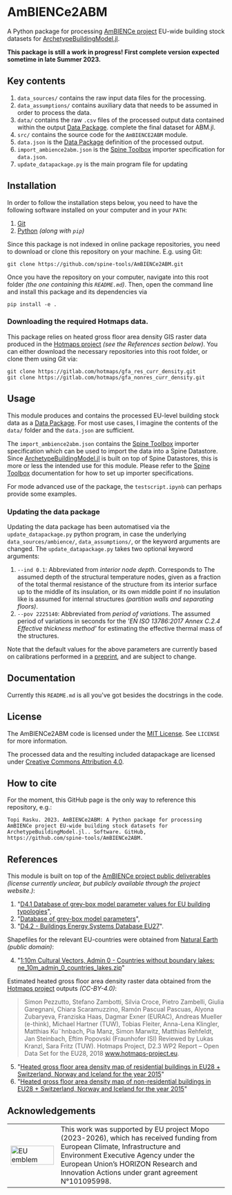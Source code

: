 # AmBIENCe2ABM

A Python package for processing [AmBIENCe project](https://ambience-project.eu/) EU-wide building stock datasets for
[ArchetypeBuildingModel.jl](https://github.com/vttresearch/ArchetypeBuildingModel).

**This package is still a work in progress! First complete version expected sometime in late Summer 2023.**


## Key contents

1. `data_sources/` contains the raw input data files for the processing.
2. `data_assumptions/` contains auxiliary data that needs to be assumed in order to process the data.
3. `data/` contains the raw `.csv` files of the processed output data contained within the output [Data Package](https://specs.frictionlessdata.io//data-package/).
complete the final dataset for ABM.jl.
4. `src/` contains the source code for the `AmBIENCE2ABM` module.
5. `data.json` is the [Data Package](https://specs.frictionlessdata.io//data-package/) definition of the processed output.
6. `import_ambience2abm.json` is the [Spine Toolbox](https://github.com/Spine-tools/Spine-Toolbox) importer specification for `data.json`.
7. `update_datapackage.py` is the main program file for updating


## Installation

In order to follow the installation steps below, you need to have the following
software installed on your computer and in your `PATH`:
1. [Git](https://www.git-scm.com/)
2. [Python](https://www.python.org/) *(along with `pip`)*

Since this package is not indexed in online package repositories,
you need to download or clone this repository on your machine.
E.g. using Git: 
```
git clone https://github.com/spine-tools/AmBIENCe2ABM.git
```
Once you have the repository on your computer,
navigate into this root folder *(the one containing this `README.md`)*.
Then, open the command line and install this package and its dependencies via
```
pip install -e .
```

### Downloading the required Hotmaps data.

This package relies on heated gross floor area density GIS raster data
produced in the [Hotmaps project](https://www.hotmaps-project.eu/) *(see the References section below)*.
You can either download the necessary repositories into this root folder,
or clone them using Git via:
```
git clone https://gitlab.com/hotmaps/gfa_res_curr_density.git
git clone https://gitlab.com/hotmaps/gfa_nonres_curr_density.git
```


## Usage

This module produces and contains the processed EU-level building stock data as
a [Data Package](https://specs.frictionlessdata.io//data-package/).
For most use cases, I imagine the contents of the `data/` folder and the `data.json` are sufficient.

The `import_ambience2abm.json` contains the
[Spine Toolbox](https://github.com/Spine-tools/Spine-Toolbox)
importer specification which can be used to import the data into a Spine Datastore.
Since [ArchetypeBuildingModel.jl](https://github.com/vttresearch/ArchetypeBuildingModel)
is built on top of Spine Datastores, this is more or less the intended use for this module.
Please refer to the [Spine Toolbox](https://github.com/Spine-tools/Spine-Toolbox)
documentation for how to set up importer specifications.

For mode advanced use of the package,
the `testscript.ipynb` can perhaps provide some examples.


### Updating the data package

Updating the data package has been automatised via the `update_datapackage.py` python program,
in case the underlying `data_sources/ambience/`, `data_assumptions/`, or the keyword arguments are changed.
The `update_datapackage.py` takes two optional keyword arguments:

1. `--ind 0.1`: Abbreviated from *interior node depth*. Corresponds to The assumed depth of the structural temperature nodes, given as a fraction of the total thermal resistance of the structure from its interior surface up to the middle of its insulation, or its own middle point if no insulation like is assumed for internal structures *(partition walls and separating floors)*.
2. `--pov 2225140`: Abbreviated from *period of variations*. The assumed period of variations in seconds for the *'EN ISO 13786:2017 Annex C.2.4 Effective thickness method'* for estimating the effective thermal mass of the structures.

Note that the default values for the above parameters are currently based on
calibrations performed in a [preprint](https://doi.org/10.5281/zenodo.7623739),
and are subject to change.


## Documentation

Currently this `README.md` is all you've got besides the docstrings in the code.


## License

The AmBIENCe2ABM code is licensed under the [MIT License](https://mit-license.org/).
See `LICENSE` for more information.

The processed data and the resulting included datapackage are licensed under [Creative Commons Attribution 4.0](https://creativecommons.org/licenses/by/4.0/).


## How to cite

For the moment, this GitHub page is the only way to reference this repository, e.g.:

```
Topi Rasku. 2023. AmBIENCe2ABM: A Python package for processing AmBIENCe project EU-wide building stock datasets for ArchetypeBuildingModel.jl.. Software. GitHub, https://github.com/spine-tools/AmBIENCe2ABM.
```


## References

This module is built on top of the [AmBIENCe project public deliverables](https://ambience-project.eu/deliverables/#public-deliverables) *(license currently unclear, but publicly available through the project website.)*:

1. "[D4.1 Database of grey-box model parameter values for EU building typologies](https://ambience-project.eu/wp-content/uploads/2022/02/AmBIENCe_D4.1_Database-of-grey-box-model-parameter-values-for-EU-building-typologies-update-version-2-submitted.pdf)",
2. "[Database of grey-box model parameters](https://ambience-project.eu/wp-content/uploads/2022/03/AmBIENCe_Deliverable-4.1_Database-of-greybox-model-parameter-values.xlsx)",
3. "[D4.2 - Buildings Energy Systems Database EU27](https://ambience-project.eu/wp-content/uploads/2022/06/AmBIENCe-WP4-T4.2-Buildings_Energy_systems_Database_EU271.xlsx)".

Shapefiles for the relevant EU-countries were obtained from [Natural Earth](https://www.naturalearthdata.com/) *(public domain)*:

4. "[1:10m Cultural Vectors, Admin 0 - Countries without boundary lakes: ne_10m_admin_0_countries_lakes.zip](https://www.naturalearthdata.com/http//www.naturalearthdata.com/download/10m/cultural/ne_10m_admin_0_countries_lakes.zip)"

Estimated heated gross floor area density raster data obtained from the [Hotmaps project](https://www.hotmaps-project.eu/) outputs *(CC-BY-4.0)*:
> Simon Pezzutto, Stefano Zambotti, Silvia Croce, Pietro Zambelli, Giulia Garegnani, Chiara Scaramuzzino, Ramón Pascual Pascuas, Alyona Zubaryeva, Franziska Haas, Dagmar Exner (EURAC), Andreas Mueller (e-think), Michael Hartner (TUW), Tobias Fleiter, Anna-Lena Klingler, Matthias Ku¨hnbach, Pia Manz, Simon Marwitz, Matthias Rehfeldt, Jan Steinbach, Eftim Popovski (Fraunhofer ISI) Reviewed by Lukas Kranzl, Sara Fritz (TUW). Hotmaps Project, D2.3 WP2 Report – Open Data Set for the EU28, 2018 www.hotmaps-project.eu.

5. "[Heated gross floor area density map of residential buildings in EU28 + Switzerland, Norway and Iceland for the year 2015](https://gitlab.com/hotmaps/gfa_res_curr_density)"
6. "[Heated gross floor area density map of non-residential buildings in EU28 + Switzerland, Norway and Iceland for the year 2015](https://gitlab.com/hotmaps/gfa_nonres_curr_density)"


## Acknowledgements

<center>
<table width=500px frame="none">
<tr>
<td valign="middle" width=100px>
<img src=https://european-union.europa.eu/themes/contrib/oe_theme/dist/eu/images/logo/standard-version/positive/logo-eu--en.svg alt="EU emblem" width=100%></td>
<td valign="middle">This work was supported by EU project Mopo (2023-2026), which has received funding from European Climate, Infrastructure and Environment Executive Agency under the European Union’s HORIZON Research and Innovation Actions under grant agreement N°101095998.</td>
</table>
</center>